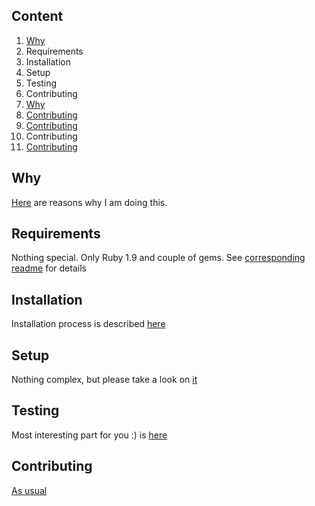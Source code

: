 Content
-------

1. [Why](https://github.com/zvasyl/portage3/blob/master/README2.md#Why)
2. Requirements
3. Installation
4. Setup
5. Testing
6. Contributing
7. [Why](#Why)
8. [Contributing](https://github.com/zvasyl/portage3/blob/master/README2.md#Contributing)
9. [Contributing](#Contributing)
10. <a name="Contributing">Contributing</a>
11. <a href="#Contributing">Contributing</a>

Why
---

[Here](https://github.com/zvasyl/portage3/blob/master/readmes/why.md) are reasons why I am doing this.

Requirements
-----

Nothing special. Only Ruby 1.9 and couple of gems. See [corresponding readme](https://github.com/zvasyl/portage3/blob/master/readmes/requirements.md) for details

Installation
-----------

Installation process is described [here](https://github.com/zvasyl/portage3/blob/master/readmes/install.md)

Setup
-------

Nothing complex, but please take a look on [it](https://github.com/zvasyl/portage3/blob/master/readmes/setup.md)

Testing
-------

Most interesting part for you :) is [here](https://github.com/zvasyl/portage3/blob/master/readmes/testing.md)

Contributing
------------

[As usual](https://github.com/github/markup/#contributing-1)

